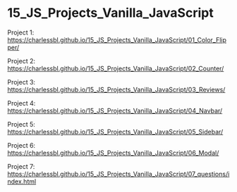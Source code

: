 # 15_JS_Projects_Vanilla_JavaScript


Project 1: https://charlessbl.github.io/15_JS_Projects_Vanilla_JavaScript/01_Color_Flipper/

Project 2: https://charlessbl.github.io/15_JS_Projects_Vanilla_JavaScript/02_Counter/

Project 3: https://charlessbl.github.io/15_JS_Projects_Vanilla_JavaScript/03_Reviews/

Project 4: https://charlessbl.github.io/15_JS_Projects_Vanilla_JavaScript/04_Navbar/

Project 5: https://charlessbl.github.io/15_JS_Projects_Vanilla_JavaScript/05_Sidebar/

Project 6: https://charlessbl.github.io/15_JS_Projects_Vanilla_JavaScript/06_Modal/

Project 7: https://charlessbl.github.io/15_JS_Projects_Vanilla_JavaScript/07_questions/index.html